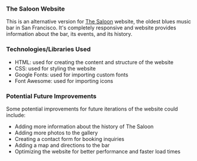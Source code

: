 <h3>The Saloon Website</h3>
<p>This is an alternative version for <a href="https://www.sfblues.net/Saloon.html">The Saloon</a> website, the oldest blues music bar in San Francisco. It's completely responsive and website provides information about the bar, its events, and its history.</p>
<h3>Technologies/Libraries Used</h3>
<ul>
  <li>HTML: used for creating the content and structure of the website</li>
  <li>CSS: used for styling the website</li>
  <li>Google Fonts: used for importing custom fonts</li>
  <li>Font Awesome: used for importing icons</li>
</ul>
<h3>Potential Future Improvements</h3>
<p>Some potential improvements for future iterations of the website could include:</p>
<ul>
  <li>Adding more information about the history of The Saloon</li>
  <li>Adding more photos to the gallery</li>
  <li>Creating a contact form for booking inquiries</li>
  <li>Adding a map and directions to the bar</li>
  <li>Optimizing the website for better performance and faster load times</li>
</ul>
